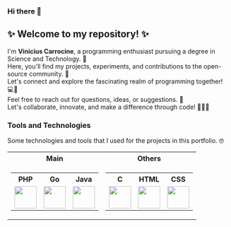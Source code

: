 ### Hi there 👋

## ✨ Welcome to my repository! ✨
I'm **Vinicius Carrocine**, a programming enthusiast pursuing a degree in Science and Technology. 🚀<br>
Here, you'll find my projects, experiments, and contributions to the open-source community. 🌟<br>
Let's connect and explore the fascinating realm of programming together! 💻🌈<br>
Feel free to reach out for questions, ideas, or suggestions. 📩<br>
Let's collaborate, innovate, and make a difference through code! 👥💡💪

### Tools and Technologies
Some technologies and tools that I used for the projects in this portfolio. 🤓

<table>
  <tr>
    <th> Main </th>
    <th> Others </th>
  </tr>
  
  <tr>
  <td>
    <table>
      <tr>
        <th>PHP</th>
        <th>Go</th>
        <th>Java</th>
      </tr>
      <tr>
        <td> <img src="https://cdn-icons-png.flaticon.com/512/919/919830.png" width="50" height="50"/> </td>
        <td> <img src="https://miro.medium.com/v2/resize:fit:1000/0*YISbBYJg5hkJGcQd.png" width="50" height="50"/> </td>
        <td> <img src="https://www.svgrepo.com/download/184143/java.svg" width="50" height="50"/> </td>
      </tr>
    </table>

  </td>
  <td>
    <table>
      <tr>
        <th>C</th>
        <th>HTML</th>
        <th>CSS</th>
      </tr>
      <tr>
        <td> <img src="https://images.vexels.com/media/users/3/166179/isolated/preview/b83d6b47a9502dfaf535087627a8bf96-icone-da-linguagem-de-programacao-c.png" width="50" height="50"/> </td>
        <td> <img src="https://upload.wikimedia.org/wikipedia/commons/thumb/3/38/HTML5_Badge.svg/2048px-HTML5_Badge.svg.png" width="50" height="50"/> </td>
        <td> <img src="https://cdn.cdnlogo.com/logos/c/18/css.svg" width="50" height="50"/> </td>
      </tr>
    </table>
  </td>
</table>
